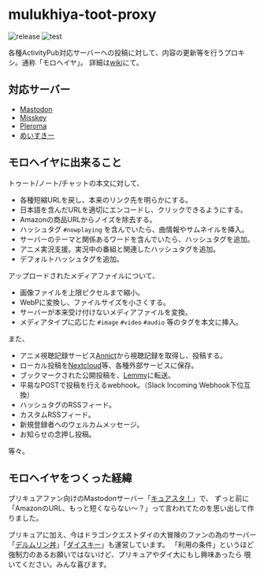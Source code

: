 # mulukhiya-toot-proxy

![release](https://img.shields.io/github/v/release/pooza/mulukhiya-toot-proxy.svg)
![test](https://github.com/pooza/mulukhiya-toot-proxy/workflows/test/badge.svg)

各種ActivityPub対応サーバーへの投稿に対して、内容の更新等を行うプロキシ。通称「モロヘイヤ」。
詳細は[wiki](https://github.com/pooza/mulukhiya-toot-proxy/wiki)にて。

## 対応サーバー

- [Mastodon](https://github.com/tootsuite/mastodon)
- [Misskey](https://github.com/syuilo/misskey)
- [Pleroma](https://git.pleroma.social/pleroma/pleroma)
- [めいすきー](https://github.com/mei23/misskey)

## モロヘイヤに出来ること

トゥート/ノート/チャットの本文に対して、

- 各種短縮URLを戻し、本来のリンク先を明らかにする。
- 日本語を含んだURLを適切にエンコードし、クリックできるようにする。
- Amazonの商品URLからノイズを除去する。
- ハッシュタグ `#nowplaying` を含んでいたら、曲情報やサムネイルを挿入。
- サーバーのテーマと関係あるワードを含んでいたら、ハッシュタグを追加。
- アニメ実況支援。実況中の番組と関連したハッシュタグを追加。
- デフォルトハッシュタグを追加。

アップロードされたメディアファイルについて、

- 画像ファイルを上限ピクセルまで縮小。
- WebPに変換し、ファイルサイズを小さくする。
- サーバーが本来受け付けないメディアファイルを変換。
- メディアタイプに応じた `#image` `#video` `#audio` 等のタグを本文に挿入。

また、

- アニメ視聴記録サービス[Annict](https://annict.com/)から視聴記録を取得し、投稿する。
- ローカル投稿を[Nextcloud](https://nextcloud.com/)等、各種外部サービスに保存。
- ブックマークされた公開投稿を、[Lemmy](https://join.lemmy.ml/)に転送。
- 平易なPOSTで投稿を行えるwebhook。（Slack Incoming Webhook下位互換）
- ハッシュタグのRSSフィード。
- カスタムRSSフィード。
- 新規登録者へのウェルカムメッセージ。
- お知らせの念押し投稿。

等々。

## モロヘイヤをつくった経緯

プリキュアファン向けのMastodonサーバー「[キュアスタ！](https://precure.ml)」で、
ずっと前に「AmazonのURL、もっと短くならない〜？」って言われてたのを思い出して作りました。

プリキュアに加え、今はドラゴンクエストダイの大冒険のファンの為のサーバー
「[デルムリン丼](https://mstdn.delmulin.com)」「[ダイスキー](https://misskey.delmulin.com)」も運営しています。
「利用の条件」というほど強制力のあるお願いではないけど、プリキュアやダイ大にもし興味あったら
覗いてください。みんな喜びます。
